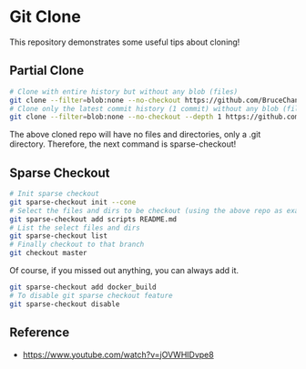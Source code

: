 # Git Clone

This repository demonstrates some useful tips about cloning!

## Partial Clone

```bash
# Clone with entire history but without any blob (files)
git clone --filter=blob:none --no-checkout https://github.com/BruceChanJianLe/docker-nvidia-ubuntu-ros.git
# Clone only the latest commit history (1 commit) without any blob (files)
git clone --filter=blob:none --no-checkout --depth 1 https://github.com/BruceChanJianLe/docker-nvidia-ubuntu-ros.git
```

The above cloned repo will have no files and directories, only a .git directory.
Therefore, the next command is sparse-checkout!

## Sparse Checkout

```bash
# Init sparse checkout
git sparse-checkout init --cone
# Select the files and dirs to be checkout (using the above repo as example)
git sparse-checkout add scripts README.md
# List the select files and dirs
git sparse-checkout list
# Finally checkout to that branch
git checkout master
```

Of course, if you missed out anything, you can always add it.
```bash
git sparse-checkout add docker_build
# To disable git sparse checkout feature
git sparse-checkout disable
```

## Reference

- https://www.youtube.com/watch?v=jOVWHIDvpe8
